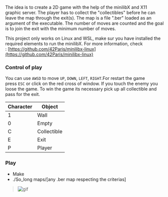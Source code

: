 The idea is to create a 2D game with the help of the minilibX and X11 graphic server. The player has to collect the "collectibles" before he can leave the map through the exit(s). The map is a file ".ber" loaded as an argument of the executable. The number of moves are counted and the goal is to join the exit with the minimum number of moves.

This project only works on Linux and WSL, make sur you have installed the required elements to run the minilibX. For more information, check : [https://github.com/42Paris/minilibx-linux](https://github.com/42Paris/minilibx-linux)


### **Control of play**

You can use `AWSD` to move `UP`, `DOWN`, `LEFT`, `RIGHT`.For restart the game press `ESC` or click on the red cross of window. If you touch the enemy you loose the game. To win the game its necessary pick up all collectible and pass for the exit.

| Character | Object |
| --- | --- |
| 1 | Wall |
| 0 | Empty |
| C | Collectible |
| E | Exit |
| P | Player |


### Play

- Make
- ./So_long maps/[any .ber map respecting the criterias]

> ![gif](https://user-images.githubusercontent.com/25388772/142031348-110f40c6-0da6-4d4a-add8-da01a1b9af43.gif)
